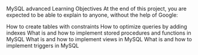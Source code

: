 MySQL advanced Learning Objectives At the end of this project, you are expected to be able to explain to anyone, without the help of Google:

How to create tables with constraints How to optimize queries by adding indexes What is and how to implement stored procedures and functions in MySQL What is and how to implement views in MySQL What is and how to implement triggers in MySQL

